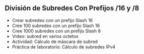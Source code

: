 ## División de Subredes Con Prefijos /16 y /8
- Crear subredes con un prefijo Slash 16
- Cree 100 subredes con un prefijo Slash 16
- Cree 1000 subredes con un prefijo Slash 8
- Video: subred en varios octetos
- Actividad: Cálculo de máscara de subred
- Práctica de laboratorio: Cálculo de subredes IPv4